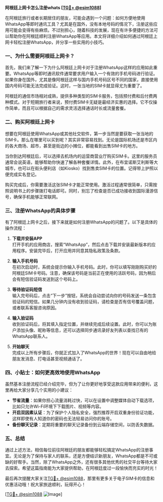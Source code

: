 **阿根廷上网卡怎么注册whats [[TG💪+ @esim1088](https://t.me/s/esim1088)]**

在阿根廷旅行或者长期居住的朋友，可能会遇到一个问题：如何方便地使用WhatsApp等即时通讯工具？尤其是在国外，没有本地号码的情况下，注册这些应用可能会变得有些麻烦。不过别担心，随着科技的发展，现在有许多便捷的方法可以帮助你在阿根廷顺利注册WhatsApp等应用。本文将详细介绍如何通过阿根廷上网卡轻松注册WhatsApp，并分享一些实用的小技巧。

### 一、为什么需要阿根廷上网卡？

首先，我们来了解一下为什么阿根廷上网卡对于注册WhatsApp这样的应用如此重要。WhatsApp等即时通讯软件通常要求用户输入一个有效的手机号码进行验证。如果你身在国外，尤其是像阿根廷这样与国内手机号码区号不同的国家，直接使用国内号码可能无法完成验证。这时，一张当地的SIM卡就显得尤为重要了。

阿根廷的通信市场相对成熟，提供多种类型的SIM卡服务，包括预付费和后付费两种模式。对于短期旅行者来说，预付费SIM卡无疑是最经济实惠的选择。它不仅操作简单，而且可以根据自己的需求灵活选择通话时长或流量套餐。

### 二、购买阿根廷上网卡

想要在阿根廷使用WhatsApp或其他社交软件，第一步当然是要获取一张当地的SIM卡。那么在哪里可以买到呢？其实非常容易找到。无论是国际机场还是市区内的各大商场、超市，甚至是街边的小摊位，都能看到出售SIM卡的地方。

当你到达阿根廷后，可以选择去机场内的运营商营业厅购买SIM卡。这里的服务员通常会说英语，能够帮助你快速了解各种套餐详情。此外，在布宜诺斯艾利斯等大城市，也可以在街头便利店（如Kiosko）找到售卖SIM卡的位置。记得带上护照以便完成实名登记。

购买完成后，你需要激活这张SIM卡才能正常使用。激活过程通常很简单，只需按照说明书上的步骤拨打电话即可。同时，别忘了检查是否已成功接收到国际漫游信号，确保手机能够正常联网。

### 三、注册WhatsApp的具体步骤

有了阿根廷上网卡之后，接下来就是如何注册WhatsApp的问题了。以下是具体的操作流程：

1. **下载并安装APP**  
   打开手机的应用商店，搜索“WhatsApp”，然后点击下载并安装最新版本的应用程序。安装完毕后，打开应用并同意其隐私政策及条款。

2. **输入手机号码**  
   在初次启动时，系统会提示你输入手机号码。此时，你可以填写刚刚购买好的阿根廷SIM卡号码。注意，确保该号码是当前正在使用的活跃号码，因为稍后会有短信验证码发送到这个号码上。

3. **等待验证码短信**  
   输入完号码后，点击“下一步”按钮，系统会自动尝试向你的号码发送一条包含验证码的短信。如果几分钟内没有收到验证码，请检查是否有信号覆盖问题，或者联系客服咨询原因。

4. **输入验证码**  
   收到验证码后，将其填入指定位置，并继续完成后续设置。此时，你可以为账户添加头像、昵称等信息，还可以选择同步通讯录好友列表以查找已有的WhatsApp联系人。

5. **开始聊天**  
   完成以上所有步骤后，你就正式加入了WhatsApp的世界！现在可以自由地给朋友发消息、打电话甚至视频通话了。

### 四、小贴士：如何更高效地使用WhatsApp

虽然基本注册流程已经介绍完毕，但为了让你更好地享受这款应用带来的便利，这里再给大家分享几个实用的小建议：

- **节省流量**：如果你担心流量消耗过快，可以在设置中调整媒体自动下载选项，比如只允许Wi-Fi环境下下载图片、视频等内容。
- **开启双因素认证**：为了保护个人隐私安全，强烈推荐开启双重身份验证功能，这样即使有人知道你的密码也无法轻易访问你的账号。
- **备份聊天记录**：定期将重要的聊天记录备份到云端存储空间，以防丢失数据。

### 五、总结

通过上述方法，相信每位前往阿根廷的朋友都能够轻松搞定WhatsApp的注册事宜。无论是为了保持与家人的联系，还是方便结识新朋友，WhatsApp都是不可或缺的好帮手。当然，除了WhatsApp之外，还有很多其他优秀的社交平台等待大家去探索。希望这篇指南能为大家提供帮助，在阿根廷度过一段愉快而充实的时光！

最后再次提醒大家关注[TG💪+ @esim1088](https://t.me/s/esim1088)，那里有更多关于电子SIM卡的信息和优惠活动哦！祝大家旅途顺利，玩得开心！

[[TG💪+ @esim1088](https://t.me/s/esim1088) ![Image](https://i.postimg.cc/4NQfJmqS/Snipaste-2025-05-13-00-14-12.png)]